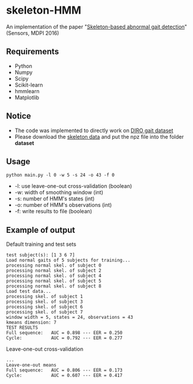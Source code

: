 # skeleton-HMM
An implementation of the paper "[Skeleton-based abnormal gait detection](http://www.mdpi.com/1424-8220/16/11/1792)" (Sensors, MDPI 2016)

## Requirements
* Python
* Numpy
* Scipy
* Scikit-learn
* hmmlearn
* Matplotlib

## Notice
* The code was implemented to directly work on [DIRO gait dataset](http://www-labs.iro.umontreal.ca/~labimage/GaitDataset/)
* Please download the [skeleton data](http://www.iro.umontreal.ca/~labimage/GaitDataset/skeletons.zip) and put the npz file into the folder **dataset**

## Usage
```
python main.py -l 0 -w 5 -s 24 -o 43 -f 0
```
* -l: use leave-one-out cross-validation (boolean)
* -w: width of smoothing window (int)
* -s: number of HMM's states (int)
* -o: number of HMM's observations (int)
* -f: write results to file (boolean)

## Example of output
Default training and test sets
```
test subject(s): [1 3 6 7]
Load normal gaits of 5 subjects for training...
processing normal skel. of subject 0
processing normal skel. of subject 2
processing normal skel. of subject 4
processing normal skel. of subject 5
processing normal skel. of subject 8
Load test data...
processing skel. of subject 1
processing skel. of subject 3
processing skel. of subject 6
processing skel. of subject 7
window width = 5, states = 24, observations = 43
kmeans dimension: 7
TEST RESULTS
Full sequence:   AUC = 0.898 --- EER = 0.250
Cycle:           AUC = 0.792 --- EER = 0.277
```
Leave-one-out cross-validation
```
...
Leave-one-out means
Full sequence:   AUC = 0.806 --- EER = 0.173
Cycle:           AUC = 0.607 --- EER = 0.417
```
